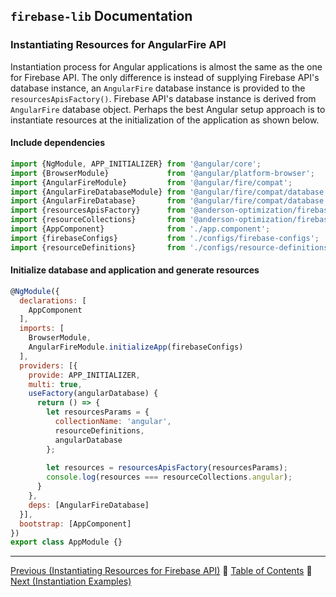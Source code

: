## `firebase-lib` Documentation

### Instantiating Resources for AngularFire API

Instantiation process for Angular applications is almost the same as the one for
Firebase API.  The only difference is instead of supplying Firebase API's
database instance, an `AngularFire` database instance is provided to the 
`resourcesApisFactory()`.  Firebase API's database instance is derived from 
`AngularFire` database object.  Perhaps the best Angular setup approach is to
instantiate resources at the initialization of the application as shown below.

#### Include dependencies

```javascript
import {NgModule, APP_INITIALIZER} from '@angular/core';
import {BrowserModule}             from '@angular/platform-browser';
import {AngularFireModule}         from '@angular/fire/compat';
import {AngularFireDatabaseModule} from '@angular/fire/compat/database';
import {AngularFireDatabase}       from '@angular/fire/compat/database';
import {resourcesApisFactory}      from '@anderson-optimization/firebase-lib';
import {resourceCollections}       from '@anderson-optimization/firebase-lib';
import {AppComponent}              from './app.component';
import {firebaseConfigs}           from './configs/firebase-configs';
import {resourceDefinitions}       from './configs/resource-definitions';
```

#### Initialize database and application and generate resources

```javascript
@NgModule({
  declarations: [
    AppComponent
  ],
  imports: [
    BrowserModule,
    AngularFireModule.initializeApp(firebaseConfigs)
  ],
  providers: [{
    provide: APP_INITIALIZER,
    multi: true,
    useFactory(angularDatabase) {
      return () => {
        let resourcesParams = {
          collectionName: 'angular',
          resourceDefinitions,
          angularDatabase
        };
        
        let resources = resourcesApisFactory(resourcesParams);
        console.log(resources === resourceCollections.angular);
      }
    },
    deps: [AngularFireDatabase]
  }],
  bootstrap: [AppComponent]
})
export class AppModule {}
```

---

[Previous (Instantiating Resources for Firebase API)](./04-instantiating-for-firebase-api.md) :palm_tree:
[Table of Contents](../README.md) :palm_tree:
[Next (Instantiation Examples)](./06-instantiation-examples.md)
